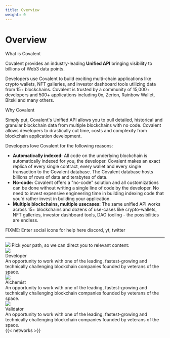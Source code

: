 ```yaml
---
title: Overview
weight: 0
---
```


# Overview

<section class="">    
    <div class="font-light text-4xl text-covalent-black pb-12  max-w-screen-md">
     What is Covalent
    </div>
    <p class="text-xl max-w-4xl text-gray-800 mb-6">
        Covalent provides an industry-leading <strong>Unified API</strong> bringing visibility to billions of Web3 data points. 
    </p>
    <p class="text-xl max-w-4xl text-gray-800 mb-6">
        Developers use Covalent to build exciting multi-chain applications like crypto wallets, NFT galleries, and investor dashboard tools utilizing data from 15+ blockchains. Covalent is trusted by a community of 15,000+ developers and 500+ applications including 0x, Zerion, Rainbow Wallet, Bitski and many others.
    </p>
    <div class="font-light text-4xl text-covalent-black pt-12 pb-12  max-w-screen-md">
     Why Covalent
    </div>
    <p class="text-xl max-w-4xl text-gray-800 mb-6">
    Simply put, Covalent's Unified API allows you to pull detailed, historical and granular blockchain data from multiple blockchains with no code. Covalent allows developers to drastically cut time, costs and complexity from blockchain application development. 
    </p>
    <p class="text-xl max-w-4xl text-gray-800 ">
    Developers love Covalent for the following reasons:
    </p>
    <ul class="list-disc max-w-3xl">
    <li class="text-xl "><strong>Automatically indexed:</strong> All code on the underlying blockchain is automatically indexed for you, the developer. Covalent makes an exact replica of every single contract, every wallet and every single transaction to the Covalent database. The Covalent database hosts billions of rows of data and terabytes of data.</li>
    <li class="text-xl "><strong>No-code:</strong> Covalent offers a "no-code" solution and all customizations can be done without writing a single line of code by the developer. No need to invest expensive engineering time in building indexing code that you'd rather invest in building your application.</li>
    <li class="text-xl "><strong>Multiple blockchains, multiple usecases:</strong> The same unified API works across 15+ blockchains and dozens of use-cases like crypto-wallets, NFT galleries, investor dashboard tools, DAO tooling - the possibilities are endless.</li>
    </ul>
    <p>FIXME: Enter social icons for help here discord, yt, twitter</p>
    <hr />
    <div class="my-12">
        <div class="flex text-lg text-gray-800 my-6">
            <img class="mr-3" src="/static/images/icons/Learn.svg"></img>
            Pick your path, so we can direct you to relevant content:
        </div>
        <div class="grid grid-cols-3 md:grid-cols-2 sm:grid-cols-1 gap-y-20 gap-x-12">
            <div class="max-w-md bg-gray-100 md:w-full max-w-xl drop-shadow-md filter shadow-md rounded-xl p-7 cursor-pointer hover:bg-opacity-70">
                <div class="mb-4">
                    <img src="/static/images/icons/Code.svg"></img>
                </div>
                <div class="ct-3xl mb-3">
                    Developer
                </div>
                <div class="ct-md">
                    An opportunity to work with one of the leading, fastest-growing and technically challenging blockchain companies founded by veterans of the space.
                </div>
            </div>
            <div class="max-w-md bg-gray-100 md:w-full max-w-xl drop-shadow-md filter shadow-md rounded-xl p-5 cursor-pointer hover:bg-opacity-70">
                <div class="mb-4">
                    <img src="/static/images/icons/Alchemist.svg"></img>
                </div>
                <div class="ct-3xl mb-3">
                    Alchemist
                </div>
                <div class="ct-md">
                    An opportunity to work with one of the leading, fastest-growing and technically challenging blockchain companies founded by veterans of the space.
                </div>
            </div>
            <div class="max-w-md bg-gray-100 md:w-full max-w-xl drop-shadow-md filter shadow-md rounded-xl  p-5 cursor-pointer hover:bg-opacity-70">
                <div class="mb-4">
                    <img src="/static/images/icons/Screen Chart.svg"></img>
                </div>
                <div class="ct-3xl mb-3">
                    Validator
                </div>
                <div class="ct-md">
                    An opportunity to work with one of the leading, fastest-growing and technically challenging blockchain companies founded by veterans of the space.
                </div>
            </div>
        </div>
    </div>
    <!-- Networks -->
    {{< networks >}}
</section>

